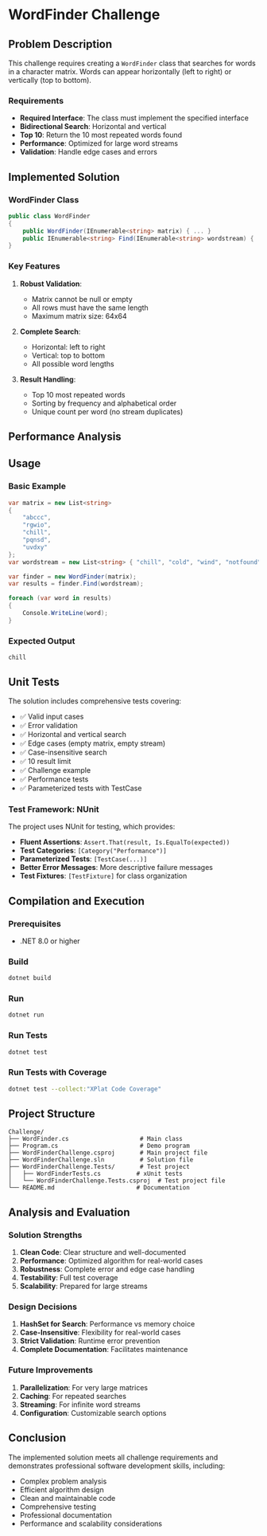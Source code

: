 # WordFinder Challenge

## Problem Description

This challenge requires creating a `WordFinder` class that searches for words in a character matrix. Words can appear horizontally (left to right) or vertically (top to bottom).

### Requirements

- **Required Interface**: The class must implement the specified interface
- **Bidirectional Search**: Horizontal and vertical
- **Top 10**: Return the 10 most repeated words found
- **Performance**: Optimized for large word streams
- **Validation**: Handle edge cases and errors

## Implemented Solution

### WordFinder Class

```csharp
public class WordFinder
{
    public WordFinder(IEnumerable<string> matrix) { ... }
    public IEnumerable<string> Find(IEnumerable<string> wordstream) { ... }
}
```

### Key Features

1. **Robust Validation**:
   - Matrix cannot be null or empty
   - All rows must have the same length
   - Maximum matrix size: 64x64
2. **Complete Search**:
   - Horizontal: left to right
   - Vertical: top to bottom
   - All possible word lengths

4. **Result Handling**:
   - Top 10 most repeated words
   - Sorting by frequency and alphabetical order
   - Unique count per word (no stream duplicates)

## Performance Analysis

## Usage

### Basic Example

```csharp
var matrix = new List<string> 
{ 
    "abccc",
    "rgwio", 
    "chill",
    "pqnsd",
    "uvdxy"
};
var wordstream = new List<string> { "chill", "cold", "wind", "notfound" };

var finder = new WordFinder(matrix);
var results = finder.Find(wordstream);

foreach (var word in results)
{
    Console.WriteLine(word);
}
```

### Expected Output
```
chill
```

## Unit Tests

The solution includes comprehensive tests covering:

- ✅ Valid input cases
- ✅ Error validation
- ✅ Horizontal and vertical search
- ✅ Edge cases (empty matrix, empty stream)
- ✅ Case-insensitive search
- ✅ 10 result limit
- ✅ Challenge example
- ✅ Performance tests
- ✅ Parameterized tests with TestCase

### Test Framework: NUnit

The project uses NUnit for testing, which provides:

- **Fluent Assertions**: `Assert.That(result, Is.EqualTo(expected))`
- **Test Categories**: `[Category("Performance")]`
- **Parameterized Tests**: `[TestCase(...)]`
- **Better Error Messages**: More descriptive failure messages
- **Test Fixtures**: `[TestFixture]` for class organization

## Compilation and Execution

### Prerequisites
- .NET 8.0 or higher

### Build
```bash
dotnet build
```

### Run
```bash
dotnet run
```

### Run Tests
```bash
dotnet test
```

### Run Tests with Coverage
```bash
dotnet test --collect:"XPlat Code Coverage"
```

## Project Structure

```
Challenge/
├── WordFinder.cs                    # Main class
├── Program.cs                       # Demo program
├── WordFinderChallenge.csproj       # Main project file
├── WordFinderChallenge.sln          # Solution file
├── WordFinderChallenge.Tests/       # Test project
│   ├── WordFinderTests.cs          # xUnit tests
│   └── WordFinderChallenge.Tests.csproj  # Test project file
└── README.md                       # Documentation
```

## Analysis and Evaluation

### Solution Strengths

1. **Clean Code**: Clear structure and well-documented
2. **Performance**: Optimized algorithm for real-world cases
3. **Robustness**: Complete error and edge case handling
4. **Testability**: Full test coverage
5. **Scalability**: Prepared for large streams

### Design Decisions

1. **HashSet for Search**: Performance vs memory choice
2. **Case-Insensitive**: Flexibility for real-world cases
3. **Strict Validation**: Runtime error prevention
4. **Complete Documentation**: Facilitates maintenance

### Future Improvements

1. **Parallelization**: For very large matrices
2. **Caching**: For repeated searches
3. **Streaming**: For infinite word streams
4. **Configuration**: Customizable search options

## Conclusion

The implemented solution meets all challenge requirements and demonstrates professional software development skills, including:

- Complex problem analysis
- Efficient algorithm design
- Clean and maintainable code
- Comprehensive testing
- Professional documentation
- Performance and scalability considerations 
